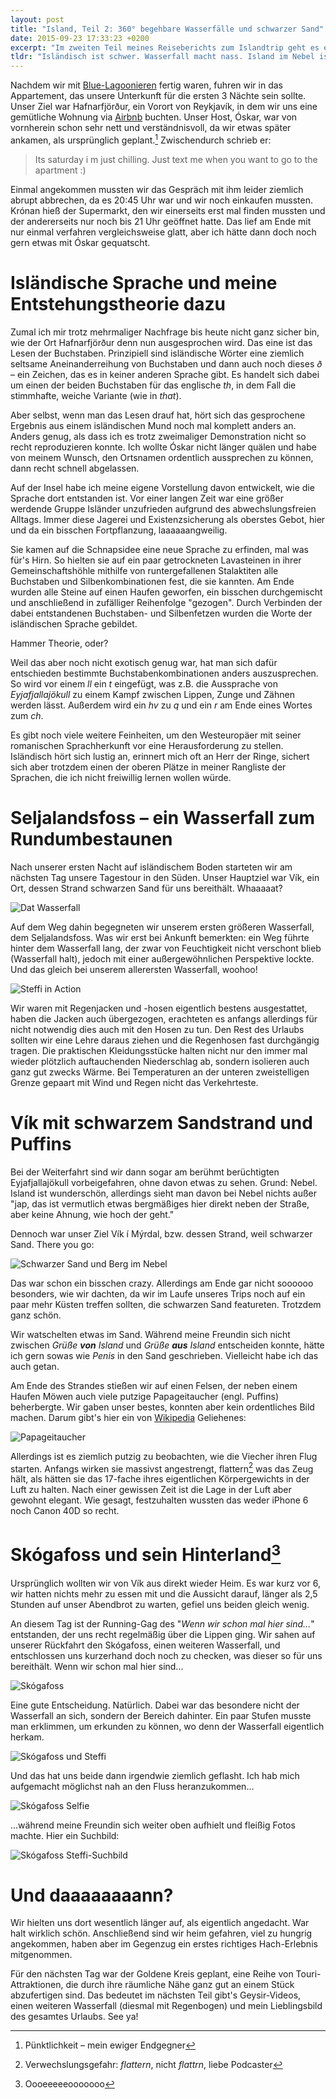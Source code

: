 ```yaml
---
layout: post
title: "Island, Teil 2: 360° begehbare Wasserfälle und schwarzer Sand"
date: 2015-09-23 17:33:23 +0200
excerpt: "Im zweiten Teil meines Reiseberichts zum Islandtrip geht es einmal mehr um die omnipräsenten Wasserfälle, meine Wahrnehmung der isländischen Sprachentstehung und schwarzen Sand. Achtung: dieser Artikel kann Spuren von Selfies beinhalten."
tldr: "Isländisch ist schwer. Wasserfall macht nass. Island im Nebel ist...<br />( •_•)<br />( •_•)>⌐■-■<br />(⌐■_■)<br />schwer zu durchschauen. Schwarzer Sand hat was. Wasserfall > Hunger."
---
```


Nachdem wir mit [Blue-Lagoonieren](/island-01/ "Island, Teil 1: eine Mutprobe namens Mietwagenübergabe und die Generation Selfie in der Blauen Lagune - Schlagzeilen") fertig waren, fuhren wir in das Appartement, das unsere Unterkunft für die ersten 3 Nächte sein sollte. Unser Ziel war Hafnarfjörður, ein Vorort von Reykjavík, in dem wir uns eine gemütliche Wohnung via [Airbnb](https://www.airbnb.com/ "Airbnb: Vacation Rentals, Homes, Apartments & Rooms for Rent") buchten. Unser Host, Óskar, war von vornherein schon sehr nett und verständnisvoll, da wir etwas später ankamen, als ursprünglich geplant.[^puenktlichkeit] Zwischendurch schrieb er:

[^puenktlichkeit]: Pünktlichkeit – mein ewiger Endgegner

> Its saturday i m just chilling. Just text me when you want to go to the apartment :)

Einmal angekommen mussten wir das Gespräch mit ihm leider ziemlich abrupt abbrechen, da es 20:45 Uhr war und wir noch einkaufen mussten. Krónan hieß der Supermarkt, den wir einerseits erst mal finden mussten und der andererseits nur noch bis 21 Uhr geöffnet hatte. Das lief am Ende mit nur einmal verfahren vergleichsweise glatt, aber ich hätte dann doch noch gern etwas mit Óskar gequatscht.

# Isländische Sprache und meine Entstehungstheorie dazu

Zumal ich mir trotz mehrmaliger Nachfrage bis heute nicht ganz sicher bin, wie der Ort Hafnarfjörður denn nun ausgesprochen wird. Das eine ist das Lesen der Buchstaben. Prinzipiell sind isländische Wörter eine ziemlich seltsame Aneinanderreihung von Buchstaben und dann auch noch dieses *ð* – ein Zeichen, das es in keiner anderen Sprache gibt. Es handelt sich dabei um einen der beiden Buchstaben für das englische *th*, in dem Fall die stimmhafte, weiche Variante (wie in *that*).

Aber selbst, wenn man das Lesen drauf hat, hört sich das gesprochene Ergebnis aus einem isländischen Mund noch mal komplett anders an. Anders genug, als dass ich es trotz zweimaliger Demonstration nicht so recht reproduzieren konnte. Ich wollte Óskar nicht länger quälen und habe von meinem Wunsch, den Ortsnamen ordentlich aussprechen zu können, dann recht schnell abgelassen.

Auf der Insel habe ich meine eigene Vorstellung davon entwickelt, wie die Sprache dort entstanden ist. Vor einer langen Zeit war eine größer werdende Gruppe Isländer unzufrieden aufgrund des abwechslungsfreien Alltags. Immer diese Jagerei und Existenzsicherung als oberstes Gebot, hier und da ein bisschen Fortpflanzung, laaaaaangweilig.

Sie kamen auf die Schnapsidee eine neue Sprache zu erfinden, mal was für's Hirn. So hielten sie auf ein paar getrockneten Lavasteinen in ihrer Gemeinschaftshöhle mithilfe von runtergefallenen Stalaktiten alle Buchstaben und Silbenkombinationen fest, die sie kannten. Am Ende wurden alle Steine auf einen Haufen geworfen, ein bisschen durchgemischt und anschließend in zufälliger Reihenfolge "gezogen". Durch Verbinden der dabei entstandenen Buchstaben- und Silbenfetzen wurden die Worte der isländischen Sprache gebildet.

Hammer Theorie, oder?

Weil das aber noch nicht exotisch genug war, hat man sich dafür entschieden bestimmte Buchstabenkombinationen anders auszusprechen. So wird vor einem *ll* ein *t* eingefügt, was z.B. die Aussprache von *Eyjafjallajökull* zu einem Kampf zwischen Lippen, Zunge und Zähnen werden lässt. Außerdem wird ein *hv* zu *q* und ein *r* am Ende eines Wortes zum *ch*.

Es gibt noch viele weitere Feinheiten, um den Westeuropäer mit seiner romanischen Sprachherkunft vor eine Herausforderung zu stellen. Isländisch hört sich lustig an, erinnert mich oft an Herr der Ringe, sichert sich aber trotzdem einen der oberen Plätze in meiner Rangliste der Sprachen, die ich nicht freiwillig lernen wollen würde.

# Seljalandsfoss – ein Wasserfall zum Rundumbestaunen

Nach unserer ersten Nacht auf isländischem Boden starteten wir am nächsten Tag unsere Tagestour in den Süden. Unser Hauptziel war Vík, ein Ort, dessen Strand schwarzen Sand für uns bereithält. Whaaaaat?

![Dat Wasserfall](file:///Users/Enno/Sites/github/schlagzeilen/source/images/content/island/seljalandsfoss1.jpg)

Auf dem Weg dahin begegneten wir unserem ersten größeren Wasserfall, dem Seljalandsfoss. Was wir erst bei Ankunft bemerkten: ein Weg führte hinter dem Wasserfall lang, der zwar von Feuchtigkeit nicht verschont blieb (Wasserfall halt), jedoch mit einer außergewöhnlichen Perspektive lockte. Und das gleich bei unserem allerersten Wasserfall, woohoo!

![Steffi in Action](file:///Users/Enno/Sites/github/schlagzeilen/source/images/content/island/seljalandsfoss2.jpg)

Wir waren mit Regenjacken und -hosen eigentlich bestens ausgestattet, haben die Jacken auch übergezogen, erachteten es anfangs allerdings für nicht notwendig dies auch mit den Hosen zu tun. Den Rest des Urlaubs sollten wir eine Lehre daraus ziehen und die Regenhosen fast durchgängig tragen. Die praktischen Kleidungsstücke halten nicht nur den immer mal wieder plötzlich auftauchenden Niederschlag ab, sondern isolieren auch ganz gut zwecks Wärme. Bei Temperaturen an der unteren zweistelligen Grenze gepaart mit Wind und Regen nicht das Verkehrteste.

# Vík mit schwarzem Sandstrand und Puffins

Bei der Weiterfahrt sind wir dann sogar am berühmt berüchtigten Eyjafjallajökull vorbeigefahren, ohne davon etwas zu sehen. Grund: Nebel. Island ist wunderschön, allerdings sieht man davon bei Nebel nichts außer "jap, das ist vermutlich etwas bergmäßiges hier direkt neben der Straße, aber keine Ahnung, wie hoch der geht."

Dennoch war unser Ziel Vík í Mýrdal, bzw. dessen Strand, weil schwarzer Sand. There you go:

![Schwarzer Sand und Berg im Nebel](file:///Users/Enno/Sites/github/schlagzeilen/source/images/content/island/vik.jpg)

Das war schon ein bisschen crazy. Allerdings am Ende gar nicht soooooo besonders, wie wir dachten, da wir im Laufe unseres Trips noch auf ein paar mehr Küsten treffen sollten, die schwarzen Sand featureten. Trotzdem ganz schön.

Wir watschelten etwas im Sand. Während meine Freundin sich nicht zwischen *Grüße **von** Island* und *Grüße **aus** Island* entscheiden konnte, hätte ich gern sowas wie *Penis* in den Sand geschrieben. Vielleicht habe ich das auch getan.

Am Ende des Strandes stießen wir auf einen Felsen, der neben einem Haufen Möwen auch viele putzige Papageitaucher (engl. Puffins) beherbergte. Wir gaben unser bestes, konnten aber kein ordentliches Bild machen. Darum gibt's hier ein von [Wikipedia](https://de.wikipedia.org/wiki/Papageitaucher "Papageitaucher – Wikipedia") Geliehenes:

![Papageitaucher](file:///Users/Enno/Sites/github/schlagzeilen/source/images/content/island/puffin.jpg)

Allerdings ist es ziemlich putzig zu beobachten, wie die Viecher ihren Flug starten. Anfangs wirken sie massivst angestrengt, flattern[^flattrn] was das Zeug hält, als hätten sie das 17-fache ihres eigentlichen Körpergewichts in der Luft zu halten. Nach einer gewissen Zeit ist die Lage in der Luft aber gewohnt elegant. Wie gesagt, festzuhalten wussten das weder iPhone 6 noch Canon 40D so recht.

[^flattrn]: Verwechslungsgefahr: *flattern*, nicht *flattrn*, liebe Podcaster

# Skógafoss und sein Hinterland[^casper]

[^casper]: Oooeeeeeooooooo

Ursprünglich wollten wir von Vík aus direkt wieder Heim. Es war kurz vor 6, wir hatten nichts mehr zu essen mit und die Aussicht darauf, länger als 2,5 Stunden auf unser Abendbrot zu warten, gefiel uns beiden gleich wenig.

An diesem Tag ist der Running-Gag des "*Wenn wir schon mal hier sind...*" entstanden, der uns recht regelmäßig über die Lippen ging. Wir sahen auf unserer Rückfahrt den Skógafoss, einen weiteren Wasserfall, und entschlossen uns kurzerhand doch noch zu checken, was dieser so für uns bereithält. Wenn wir schon mal hier sind...

![Skógafoss](file:///Users/Enno/Sites/github/schlagzeilen/source/images/content/island/skogafoss-total.jpg)

Eine gute Entscheidung. Natürlich. Dabei war das besondere nicht der Wasserfall an sich, sondern der Bereich dahinter. Ein paar Stufen musste man erklimmen, um erkunden zu können, wo denn der Wasserfall eigentlich herkam.

![Skógafoss und Steffi](file:///Users/Enno/Sites/github/schlagzeilen/source/images/content/island/skogafoss-oben.jpg)

Und das hat uns beide dann irgendwie ziemlich geflasht. Ich hab mich aufgemacht möglichst nah an den Fluss heranzukommen...

![Skógafoss Selfie](file:///Users/Enno/Sites/github/schlagzeilen/source/images/content/island/skogafoss-selfie.jpg)

...während meine Freundin sich weiter oben aufhielt und fleißig Fotos machte. Hier ein Suchbild:

![Skógafoss Steffi-Suchbild](file:///Users/Enno/Sites/github/schlagzeilen/source/images/content/island/skogafoss-hinterland-suchbild.jpg)

# Und daaaaaaaann?

Wir hielten uns dort wesentlich länger auf, als eigentlich angedacht. War halt wirklich schön. Anschließend sind wir heim gefahren, viel zu hungrig angekommen, haben aber im Gegenzug ein erstes richtiges Hach-Erlebnis mitgenommen.

Für den nächsten Tag war der Goldene Kreis geplant, eine Reihe von Touri-Attraktionen, die durch ihre räumliche Nähe ganz gut an einem Stück abzufertigen sind. Das bedeutet im nächsten Teil gibt's Geysir-Videos, einen weiteren Wasserfall (diesmal mit Regenbogen) und mein Lieblingsbild des gesamtes Urlaubs. See ya!